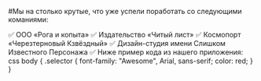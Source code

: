 #Мы на столько крутые, что уже успели поработать со следующими команиями:

:white_check_mark: ООО «Рога и копыта»
:white_check_mark: Издательство «Читый лист»
:white_check_mark: Космопорт «Черезтерновый Кзвёздный»
:white_check_mark: Дизайн-студия имени Слишком Известного Персонажа
:white_check_mark: Ниже пример кода из нашего приложения:
css
    body {
    .selector {
        font-family: "Awesome", Arial, sans-serif;
        color: red;
    }
    }